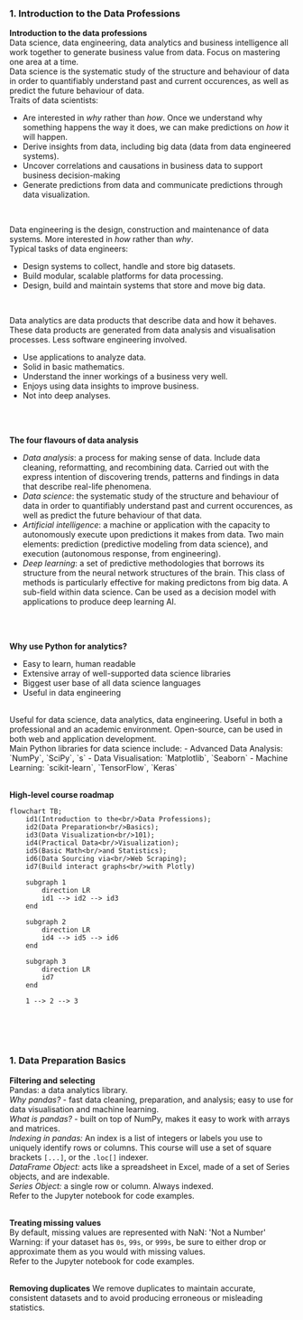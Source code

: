 ### **1. Introduction to the Data Professions**
**Introduction to the data professions** <br/>
Data science, data engineering, data analytics and business intelligence all work together to generate business value from data. Focus on mastering one area at a time. <br/>
Data science is the systematic study of the structure and behaviour of data in order to quantifiably understand past and current occurences, as well as predict the future behaviour of data. <br/>
Traits of data scientists:
- Are interested in *why* rather than *how*. Once we understand why something happens the way it does, we can make predictions on *how* it will happen.
- Derive insights from data, including big data (data from data engineered systems).
- Uncover correlations and causations in business data to support business decision-making
- Generate predictions from data and communicate predictions through data visualization.
<br/>

Data engineering is the design, construction and maintenance of data systems. More interested in *how* rather than *why*.<br/>
Typical tasks of data engineers:
- Design systems to collect, handle and store big datasets.
- Build modular, scalable platforms for data processing.
- Design, build and maintain systems that store and move big data.
<br/>

Data analytics are data products that describe data and how it behaves. These data products are generated from data analysis and visualisation processes. Less software engineering involved.<br/>
- Use applications to analyze data.
- Solid in basic mathematics.
- Understand the inner workings of a business very well.
- Enjoys using data insights to improve business.
- Not into deep analyses.
<br/>
<br/>

**The four flavours of data analysis**
- *Data analysis*: a process for making sense of data. Include data cleaning, reformatting, and recombining data. Carried out with the express intention of discovering trends, patterns and findings in data that describe real-life phenomena.
- *Data science*: the systematic study of the structure and behaviour of data in order to quantifiably understand past and current occurences, as well as predict the future behaviour of that data.
- *Artificial intelligence*: a machine or application with the capacity to autonomously execute upon predictions it makes from data. Two main elements: prediction (predictive modeling from data science), and execution (autonomous response, from engineering).
- *Deep learning*: a set of predictive methodologies that borrows its structure from the neural network structures of the brain. This class of methods is particularly effective for making predictons from big data. A sub-field within data science. Can be used as a decision model with applications to produce deep learning AI.
<br/>
<br/>

**Why use Python for analytics?**
- Easy to learn, human readable
- Extensive array of well-supported data science libraries
- Biggest user base of all data science languages
- Useful in data engineering
<br/>
Useful for data science, data analytics, data engineering. Useful in both a professional and an academic environment. Open-source, can be used in both web and application development.<br/>
Main Python libraries for data science include:
- Advanced Data Analysis: `NumPy`, `SciPy`, `s`
- Data Visualisation: `Matplotlib`, `Seaborn`
- Machine Learning: `scikit-learn`, `TensorFlow`, `Keras`
<br/>
<br/>

**High-level course roadmap**
```mermaid
flowchart TB;
    id1(Introduction to the<br/>Data Professions);
    id2(Data Preparation<br/>Basics);
    id3(Data Visualization<br/>101);
    id4(Practical Data<br/>Visualization);
    id5(Basic Math<br/>and Statistics);
    id6(Data Sourcing via<br/>Web Scraping);
    id7(Build interact graphs<br/>with Plotly)

    subgraph 1
        direction LR
        id1 --> id2 --> id3
    end
    
    subgraph 2
        direction LR
        id4 --> id5 --> id6
    end

    subgraph 3
        direction LR
        id7
    end
    
    1 --> 2 --> 3    
```
<br/>
<br/>
<br/>

### **1. Data Preparation Basics**
**Filtering and selecting**<br/>
Pandas: a data analytics library.<br/>
*Why pandas?* - fast data cleaning, preparation, and analysis; easy to use for data visualisation and machine learning.<br/>
*What is pandas?* - built on top of NumPy, makes it easy to work with arrays and matrices.<br/> *Indexing in pandas:* An index is a list of integers or labels you use to uniquely identify rows or columns. This course will use a set of square brackets `[...]`, or the `.loc[]` indexer.<br/>
*DataFrame Object:* acts like a spreadsheet in Excel, made of a set of Series objects, and are indexable.<br/>
*Series Object:* a single row or column. Always indexed.<br/>
Refer to the Jupyter notebook for code examples.
<br/>
<br/>

**Treating missing values**<br/>
By default, missing values are represented with NaN: 'Not a Number'<br/>
Warning: if your dataset has `0s`, `99s`, or `999s`, be sure to either drop or approximate them as you would with missing values.<br/>
Refer to the Jupyter notebook for code examples.
<br/>
<br/>

**Removing duplicates**
We remove duplicates to maintain accurate, consistent datasets and to avoid producing erroneous or misleading statistics.